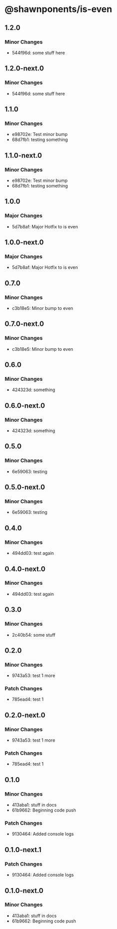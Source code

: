 # @shawnponents/is-even

## 1.2.0

### Minor Changes

- 544f96d: some stuff here

## 1.2.0-next.0

### Minor Changes

- 544f96d: some stuff here

## 1.1.0

### Minor Changes

- e98702e: Test minor bump
- 68d7fb1: testing something

## 1.1.0-next.0

### Minor Changes

- e98702e: Test minor bump
- 68d7fb1: testing something

## 1.0.0

### Major Changes

- 5d7b8af: Major Hotfix to is even

## 1.0.0-next.0

### Major Changes

- 5d7b8af: Major Hotfix to is even

## 0.7.0

### Minor Changes

- c3b18e5: Minor bump to even

## 0.7.0-next.0

### Minor Changes

- c3b18e5: Minor bump to even

## 0.6.0

### Minor Changes

- 424323d: something

## 0.6.0-next.0

### Minor Changes

- 424323d: something

## 0.5.0

### Minor Changes

- 6e59063: testing

## 0.5.0-next.0

### Minor Changes

- 6e59063: testing

## 0.4.0

### Minor Changes

- 494dd03: test again

## 0.4.0-next.0

### Minor Changes

- 494dd03: test again

## 0.3.0

### Minor Changes

- 2c40b54: some stuff

## 0.2.0

### Minor Changes

- 9743a53: test 1 more

### Patch Changes

- 785ead4: test 1

## 0.2.0-next.0

### Minor Changes

- 9743a53: test 1 more

### Patch Changes

- 785ead4: test 1

## 0.1.0

### Minor Changes

- 413aba1: stuff in docs
- 61b9662: Beginning code push

### Patch Changes

- 9130464: Added console logs

## 0.1.0-next.1

### Patch Changes

- 9130464: Added console logs

## 0.1.0-next.0

### Minor Changes

- 413aba1: stuff in docs
- 61b9662: Beginning code push
